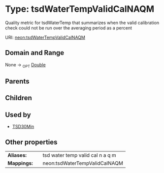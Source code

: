 
# Type: tsdWaterTempValidCalNAQM


Quality metric for tsdWaterTemp that summarizes when the valid calibration check could not be run over the averaging period as a percent

URI: [neon:tsdWaterTempValidCalNAQM](https://data.neonscience.org/tsdWaterTempValidCalNAQM)


## Domain and Range

None ->  <sub>OPT</sub> [Double](types/Double.md)

## Parents


## Children


## Used by

 * [TSD30Min](TSD30Min.md)

## Other properties

|  |  |  |
| --- | --- | --- |
| **Aliases:** | | tsd water temp valid cal n a q m |
| **Mappings:** | | neon:tsdWaterTempValidCalNAQM |


